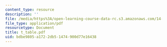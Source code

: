 ```yaml
---
content_type: resource
description: ''
file: /media/https%3A/open-learning-course-data-rc.s3.amazonaws.com/14-30-introduction-to-statistical-method-in-economics-spring-2006/bdbe9805a1722db51474900d77e16438_t_table.pdf
file_type: application/pdf
resourcetype: Document
title: t_table.pdf
uid: bdbe9805-a172-2db5-1474-900d77e16438
---
```

